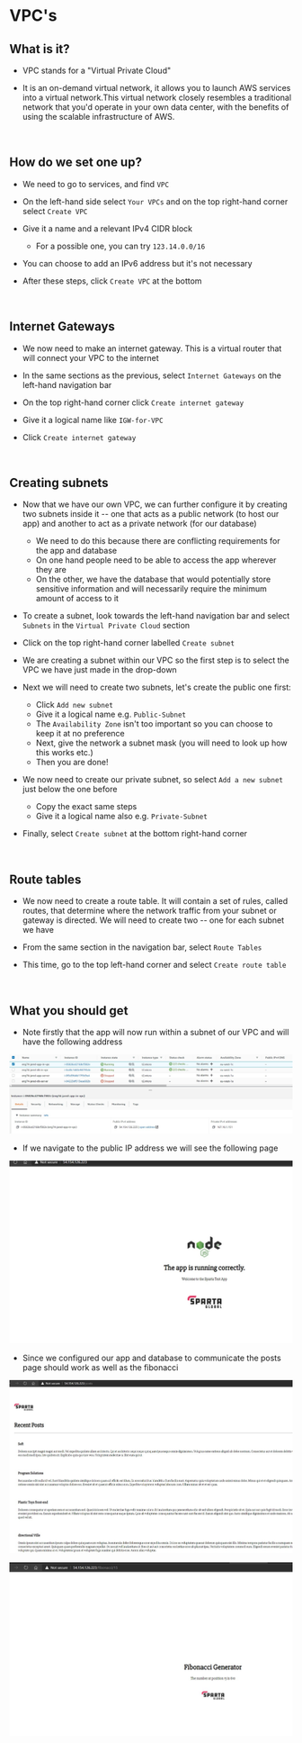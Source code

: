 # VPC's

## What is it?
- VPC stands for a "Virtual Private Cloud"

- It is an on-demand virtual network, it allows you to launch AWS services into a virtual network.This virtual network closely resembles a traditional network that you'd operate in your own data center, with the benefits of using the scalable infrastructure of AWS.

<br>

## How do we set one up?
- We need to go to services, and find `VPC`

- On the left-hand side select `Your VPCs` and on the top right-hand corner select `Create VPC`

- Give it a name and a relevant IPv4 CIDR block
    - For a possible one, you can try `123.14.0.0/16`

- You can choose to add an IPv6 address but it's not necessary

- After these steps, click `Create VPC` at the bottom

<br>

## Internet Gateways
- We now need to make an internet gateway. This is a virtual router that will connect your VPC to the internet

- In the same sections as the previous, select `Internet Gateways` on the left-hand navigation bar

- On the top right-hand corner click `Create internet gateway`

- Give it a logical name like `IGW-for-VPC`

- Click `Create internet gateway`

<br>

## Creating subnets
- Now that we have our own VPC, we can further configure it by creating two subnets inside it -- one that acts as a public network (to host our app) and another to act as a private network (for our database)
    - We need to do this because there are conflicting requirements for the app and database
    - On one hand people need to be able to access the app wherever they are
    - On the other, we have the database that would potentially store sensitive information and will necessarily require the minimum amount of access to it

- To create a subnet, look towards the left-hand navigation bar and select `Subnets` in the `Virtual Private Cloud` section

- Click on the top right-hand corner labelled `Create subnet`

- We are creating a subnet within our VPC so the first step is to select the VPC we have just made in the drop-down

- Next we will need to create two subnets, let's create the public one first:
    - Click `Add new subnet`
    - Give it a logical name e.g. `Public-Subnet`
    - The `Availability Zone` isn't too important so you can choose to keep it at no preference
    - Next, give the network a subnet mask (you will need to look up how this works etc.)
    - Then you are done!

- We now need to create our private subnet, so select `Add a new subnet` just below the one before
    - Copy the exact same steps
    - Give it a logical name also e.g. `Private-Subnet`

- Finally, select `Create subnet` at the bottom right-hand corner

<br>

## Route tables

- We now need to create a route table. It will contain a set of rules, called routes, that determine where the network traffic from your subnet or gateway is directed. We will need to create two -- one for each subnet we have

- From the same section in the navigation bar, select `Route Tables`

- This time, go to the top left-hand corner and select `Create route table`





<br>

## What you should get

- Note firstly that the app will now run within a subnet of our VPC and will have the following address

![](images/ec2app.jpg)

- If we navigate to the public IP address we will see the following page

![](images/home.jpg)

- Since we configured our app and database to communicate the posts page should work as well as the fibonacci

![](images/posts.jpg)

![](images/fib.jpg)
